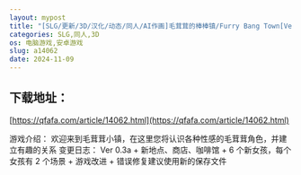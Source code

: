 ```yaml
---
layout: mypost
title: "[SLG/更新/3D/汉化/动态/同人/AI作画]毛茸茸的棒棒镇/Furry Bang Town[Ver0.3a][PC+安卓/440M]"
categories: SLG,同人,3D
os: 电脑游戏,安卓游戏
slug: a14062
date: 2024-11-09
---
```


## 下载地址：

[https://qfafa.com/article/14062.html](https://qfafa.com/article/14062.html)

游戏介绍：
欢迎来到毛茸茸小镇，在这里您将认识各种性感的毛茸茸角色，并建立有趣的关系
变更日志：
Ver 0.3a
\+ 新地点、商店、咖啡馆
\+ 6 个新女孩，每个女孩有 2 个场景
\+ 游戏改进
\+ 错误修复建议使用新的保存文件